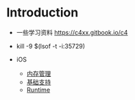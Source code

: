 # Introduction

+ 一些学习资料 https://c4xx.gitbook.io/c4
+ kill -9 $(lsof -t -i:35729)

+ iOS
    * [内存管理](MemoryManager/README.md)
    * [基础支持](Basic/README.md)
    * [Runtime](Runtime/README.md)